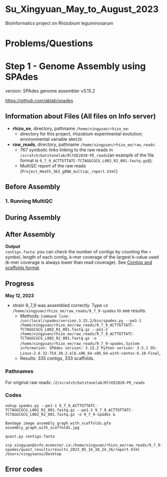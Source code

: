 # Su_Xingyuan_May_to_August_2023
Bioinformatics project on Rhizobium leguminosarum 

# Problems/Questions 

# Step 1 - Genome Assembly using SPAdes <br>
version: SPAdes genome assembler v3.15.2

https://github.com/ablab/spades

## Information about Files (All files on Info server)
- **rhizo_ee**, directory, pathname ``/home/xingyuan/rhizo_ee``: 
   - directory for this project, rhizobium experimental evolution; environmental variable ``$RHIZO`` <br>
- **raw_reads**, directory, pathname ``/home/xingyuan/rhizo_ee/raw_reads``: 
   - 767 symbolic links linking to the raw reads in ``/scratch/batstonelab/RltEE2020-PE_reads``(an example of the file format is ``9_7_9_ACTTGTTATC-TCTAGGCGCG_L002_R2_001.fastq.gz@``); 
   - MultiQC report of the raw reads (``Project_Heath_363_gDNA_multiqc_report.html``)

## Before Assembly
### 1. Running MultiQC

## During Assembly 

## After Assembly 

**Output** <br>
``contigs.fasta``: you can check the number of contigs by counting the ``>`` symbol, length of each contig, k-mer coverage of the largest k-value used (k-mer coverage is always lower than read coverage). See [Contigs and scaffolds format](https://github.com/ablab/spades#contigs-and-scaffolds-format). 

## Progress 
**May 12, 2023** <br>
- strain 9_7_9 was assembled correctly. Type ``cd /home/xingyuan/rhizo_ee/raw_reads/9_7_9-spades`` to see results. <br>
     - Methods: ``Command line: /usr/local/spades/version.3.15.2/bin/spades.py --pe1-1 /home/xingyuan/rhizo_ee/raw_reads/9_7_9_ACTTGTTATC-TCTAGGCGCG_L002_R1_001.fastq.gz --pe1-2 /home/xingyuan/rhizo_ee/raw_reads/9_7_9_ACTTGTTATC-TCTAGGCGCG_L002_R2_001.fastq.gz -o   /home/xingyuan/rhizo_ee/raw_reads/9_7_9-spades``, ``System information: SPAdes version: 3.15.2 Python version: 3.5.1 OS: Linux-2.6.32-754.30.2.el6.x86_64-x86_64-with-centos-6.10-Final``, 
     - Results: 335 contigs, 333 scaffolds. 

### Pathnames
For original raw reads: ``/2/scratch/batstonelab/RltEE2020-PE_reads``

### Codes
``nohup spades.py --pe1-1 9_7_9_ACTTGTTATC-TCTAGGCGCG_L002_R1_001.fastq.gz --pe1-2 9_7_9_ACTTGTTATC-TCTAGGCGCG_L002_R2_001.fastq.gz -o 9_7_9-spades &``

``Bandage image assembly_graph_with_scaffolds.gfa assembly_graph_with_scaffolds.jpg``

``quast.py contigs.fasta``

``scp xingyuan@info.mcmaster.ca:/home/xingyuan/rhizo_ee/raw_reads/9_7_9-spades/quast_results/results_2023_05_16_10_24_26/report.html /Users/xingyuansu/Desktop``


## Error codes 

